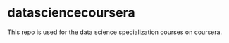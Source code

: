 datasciencecoursera
===================

This repo is used for the data science specialization courses on coursera.
